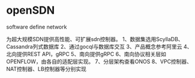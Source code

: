 # openSDN
software define network

为超大规模SDN提供高性能、可扩展sdn控制器。
1、数据集选用ScyllaDB、Cassandra列式数据库
2、通过gocql与数据库交互
3、产品概念参考阿里云
4、北向提供REST API，gRPC
5、南向提供gRPC
6、南向协议相关层如OPENFLOW，由各自的适配层实现。
7、分层架构查看ONOS
8、VPC控制器、NAT控制器、LB控制器等分别实现

